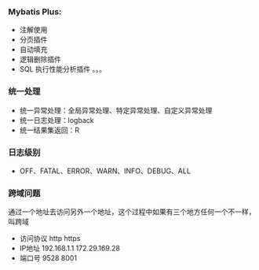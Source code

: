 ### Mybatis Plus:
- 注解使用
- 分页插件
- 自动填充
- 逻辑删除插件
- SQL 执行性能分析插件
。。。

### 统一处理
- 统一异常处理：全局异常处理、特定异常处理、自定义异常处理
- 统一日志处理：logback
- 统一结果集返回：R

### 日志级别
- OFF、FATAL、ERROR、WARN、INFO、DEBUG、ALL

### 跨域问题
通过一个地址去访问另外一个地址，这个过程中如果有三个地方任何一个不一样，叫跨域
- 访问协议 http https
- IP地址  192.168.1.1  172.29.169.28
- 端口号   9528 8001